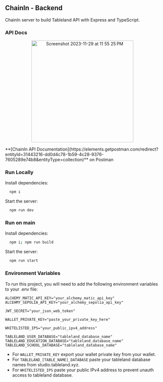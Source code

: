 ## ChainIn - Backend

ChainIn server to build Tableland API with Express and TypeScript.

### API Docs
<p align="center">
  <img width="333" alt="Screenshot 2023-11-29 at 11 55 25 PM" src="https://github.com/usechainin/chainin-server/assets/42776950/29690d3c-496e-4939-a226-e551b8a3a09f">
</p>
**[ChainIn API Documentation](https://elements.getpostman.com/redirect?entityId=31443216-dd0d4c78-1b59-4c28-9376-7605289e74b8&entityType=collection)** on Postman

### Run Locally

Install dependencies:

```bash
  npm i
```

Start the server:

```bash
  npm run dev
```

### Run on main

Install dependencies:

```bash
  npm i; npm run build
```

Start the server:

```bash
  npm run start
```

### Environment Variables

To run this project, you will need to add the following environment variables to your .env file:

```
ALCHEMY_MATIC_API_KEY="your_alchemy_matic_api_key"
ALCEHMY_SEPOLIA_API_KEY="your_alchemy_sepolia_api_key"

JWT_SECRET="your_json_web_token"

WALLET_PRIVATE_KEY="paste_your_private_key_here"

WHITELISTED_IPS="your_public_ipv4_address"

TABLELAND_USER_DATABASE="tableland_database_name"
TABLELAND_EDUCATION_DATABASE="tableland_database_name"
TABLELAND_SCHOOL_DATABASE="tableland_database_name"
```

- For `WALLET_PRIVATE_KEY` export your wallet private key from your wallet.
- For `TABLELAND_[TABLE_NAME]_DATABASE` paste your tableland database names from studio.tableland.xyz.
- For `WHITELISTED_IPS` paste your public IPv4 address to prevent unauth access to tableland database.
